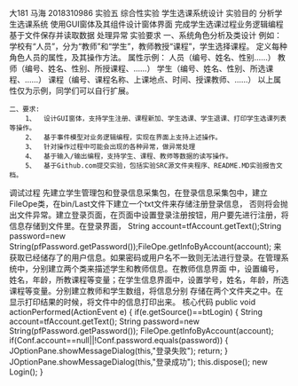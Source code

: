 大181   马海   2018310986
实验五  综合性实验  学生选课系统设计
实验目的
    分析学生选课系统
    使用GUI窗体及其组件设计窗体界面
    完成学生选课过程业务逻辑编程
    基于文件保存并读取数据
    处理异常
实验要求
    一、系统角色分析及类设计
        例如：学校有“人员”，分为“教师”和“学生”，教师教授“课程”，学生选择课程。
        定义每种角色人员的属性，及其操作方法。
        属性示例：	人员（编号、姓名、性别……）
        教师（编号、姓名、性别、所授课程、……）
              学生（编号、姓名、性别、所选课程、……）
              课程（编号、课程名称、上课地点、时间、授课教师、……）
        以上属性仅为示例，同学们可以自行扩展。

    二、要求:
        1、	设计GUI窗体，支持学生注册、课程新加、学生选课、学生退课、打印学生选课列表等操作。
        2、	基于事件模型对业务逻辑编程，实现在界面上支持上述操作。
        3、	针对操作过程中可能会出现的各种异常，做异常处理
        4、	基于输入/输出编程，支持学生、课程、教师等数据的读写操作。
        5、	基于Github.com提交实验，包括实验SRC源文件夹程序、README.MD实验报告文档。
  
调试过程
    先建立学生管理包和登录信息采集包，在登录信息采集包中，建立FileOpe类，在bin/Last文件下建立一个txt文件来存储注册登录信息，
否则将会抛出文件异常。建立登录页面，在页面中设置登录注册按钮，用户要先进行注册，将信息存储到文件里。在登录界面，
String account=tfAccount.getText();String password=new String(pfPassword.getPassword());FileOpe.getInfoByAccount(account);
来获取已经储存了的用户信息。如果密码或用户名不一致则无法进行登录。在管理系统中，分别建立两个类来描述学生和教师信息。在教师信息界面
中，设置编号，姓名，年龄，所教课程等变量；在学生信息界面中，设置学号，姓名，年龄，所选课程等变量。分别建立教师和学生数组，将信息分别
存储在两个文件夹之中。在显示打印结果的时候，将文件中的信息打印出来。
核心代码
 public void actionPerformed(ActionEvent e) {
        if(e.getSource()==btLogin) {
            String account=tfAccount.getText();
            String password=new String(pfPassword.getPassword());
            FileOpe.getInfoByAccount(account);
            if(Conf.account==null||!Conf.password.equals(password)) {
                JOptionPane.showMessageDialog(this,"登录失败");
                return;
            }
            JOptionPane.showMessageDialog(this,"登录成功");
            this.dispose();
            new Login();
        }

